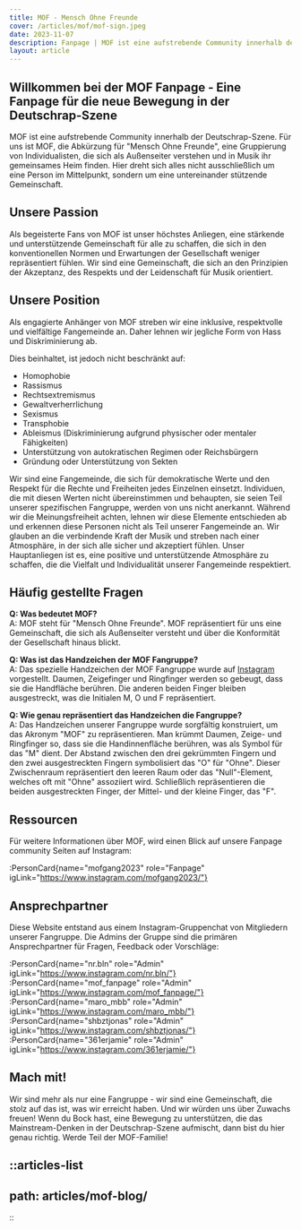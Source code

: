 ```yaml
---
title: MOF - Mensch Ohne Freunde
cover: /articles/mof/mof-sign.jpeg
date: 2023-11-07
description: Fanpage | MOF ist eine aufstrebende Community innerhalb der Deutschrap-Szene
layout: article
---
```


## Willkommen bei der MOF Fanpage - Eine Fanpage für die neue Bewegung in der Deutschrap-Szene

MOF ist eine aufstrebende Community innerhalb der Deutschrap-Szene. Für uns ist MOF, die Abkürzung für "Mensch Ohne Freunde", eine Gruppierung von Individualisten, die sich als Außenseiter verstehen und in Musik ihr gemeinsames Heim finden. Hier dreht sich alles nicht ausschließlich um eine Person im Mittelpunkt, sondern um eine untereinander stützende Gemeinschaft.

## Unsere Passion

Als begeisterte Fans von MOF ist unser höchstes Anliegen, eine stärkende und unterstützende Gemeinschaft für alle zu schaffen, die sich in den konventionellen Normen und Erwartungen der Gesellschaft weniger repräsentiert fühlen. Wir sind eine Gemeinschaft, die sich an den Prinzipien der Akzeptanz, des Respekts und der Leidenschaft für Musik orientiert.

## Unsere Position

Als engagierte Anhänger von MOF streben wir eine inklusive, respektvolle und vielfältige Fangemeinde an. Daher lehnen wir jegliche Form von Hass und Diskriminierung ab.

Dies beinhaltet, ist jedoch nicht beschränkt auf:

- Homophobie
- Rassismus
- Rechtsextremismus
- Gewaltverherrlichung
- Sexismus
- Transphobie
- Ableismus (Diskriminierung aufgrund physischer oder mentaler Fähigkeiten)
- Unterstützung von autokratischen Regimen oder Reichsbürgern
- Gründung oder Unterstützung von Sekten

Wir sind eine Fangemeinde, die sich für demokratische Werte und den Respekt für die Rechte und Freiheiten jedes Einzelnen einsetzt. Individuen, die mit diesen Werten nicht übereinstimmen und behaupten, sie seien Teil unserer spezifischen Fangruppe, werden von uns nicht anerkannt. Während wir die Meinungsfreiheit achten, lehnen wir diese Elemente entschieden ab und erkennen diese Personen nicht als Teil unserer Fangemeinde an. Wir glauben an die verbindende Kraft der Musik und streben nach einer Atmosphäre, in der sich alle sicher und akzeptiert fühlen. Unser Hauptanliegen ist es, eine positive und unterstützende Atmosphäre zu schaffen, die die Vielfalt und Individualität unserer Fangemeinde respektiert.

## Häufig gestellte Fragen

**Q: Was bedeutet MOF?**<br />
A: MOF steht für "Mensch Ohne Freunde". MOF repräsentiert für uns eine Gemeinschaft, die sich als Außenseiter versteht und über die Konformität der Gesellschaft hinaus blickt.

**Q: Was ist das Handzeichen der MOF Fangruppe?**<br />
A: Das spezielle Handzeichen der MOF Fangruppe wurde auf [Instagram](https://www.instagram.com/p/CwSN4CRNN-L/?img_index=1) vorgestellt. Daumen, Zeigefinger und Ringfinger werden so gebeugt, dass sie die Handfläche berühren. Die anderen beiden Finger bleiben ausgestreckt, was die Initialen M, O und F repräsentiert.

**Q: Wie genau repräsentiert das Handzeichen die Fangruppe?**<br />
A: Das Handzeichen unserer Fangruppe wurde sorgfältig konstruiert, um das Akronym "MOF" zu repräsentieren. Man krümmt Daumen, Zeige- und Ringfinger so, dass sie die Handinnenfläche berühren, was als Symbol für das "M" dient. Der Abstand zwischen den drei gekrümmten Fingern und den zwei ausgestreckten Fingern symbolisiert das "O" für "Ohne". Dieser Zwischenraum repräsentiert den leeren Raum oder das "Null"-Element, welches oft mit "Ohne" assoziiert wird. Schließlich repräsentieren die beiden ausgestreckten Finger, der Mittel- und der kleine Finger, das "F".

## Ressourcen

Für weitere Informationen über MOF, wird einen Blick auf unsere Fanpage community Seiten auf Instagram:

:PersonCard{name="mofgang2023" role="Fanpage" igLink="https://www.instagram.com/mofgang2023/"}

## Ansprechpartner

Diese Website entstand aus einem Instagram-Gruppenchat von Mitgliedern unserer Fangruppe. Die Admins der Gruppe sind die primären Ansprechpartner für Fragen, Feedback oder Vorschläge:

:PersonCard{name="nr.bln" role="Admin" igLink="https://www.instagram.com/nr.bln/"}
:PersonCard{name="mof_fanpage" role="Admin" igLink="https://www.instagram.com/mof_fanpage/"}
:PersonCard{name="maro_mbb" role="Admin" igLink="https://www.instagram.com/maro_mbb/"}
:PersonCard{name="shbztjonas" role="Admin" igLink="https://www.instagram.com/shbztjonas/"}
:PersonCard{name="361erjamie" role="Admin" igLink="https://www.instagram.com/361erjamie/"}

## Mach mit!

Wir sind mehr als nur eine Fangruppe - wir sind eine Gemeinschaft, die stolz auf das ist, was wir erreicht haben. Und wir würden uns über Zuwachs freuen! Wenn du Bock hast, eine Bewegung zu unterstützen, die das Mainstream-Denken in der Deutschrap-Szene aufmischt, dann bist du hier genau richtig. Werde Teil der MOF-Familie!

::articles-list
---
path: articles/mof-blog/
---
::
